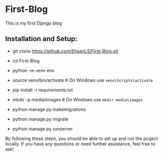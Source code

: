 # First-Blog
This is my first Django blog

## Installation and Setup:

- git clone https://github.com/EhsanLS/First-Blog.git

- cd First-Blog

- python -m venv env
- source venv/bin/activate  # On Windows use `venv\Scripts\activate`

- pip install -r requirements.txt

- mkdir -p media/images  # On Windows use `mkdir media\images`

- python manage.py makemigrations
- python manage.py migrate
- python manage.py runserver


By following these steps, you should be able to set up and run the project locally. If you have any questions or need further assistance, feel free to ask!
